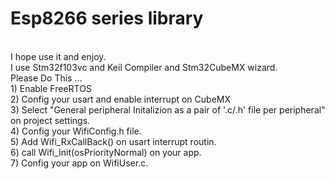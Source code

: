 # Esp8266 series library
<br />
I hope use it and enjoy.
<br />
I use Stm32f103vc and Keil Compiler and Stm32CubeMX wizard.
 <br />
Please Do This ...
<br />
1) Enable FreeRTOS  
<br />
2) Config your usart and enable interrupt on CubeMX 
<br />
3) Select "General peripheral Initalizion as a pair of '.c/.h' file per peripheral" on project settings.
<br />
4) Config your WifiConfig.h file.
<br />
5) Add Wifi_RxCallBack() on usart interrupt routin.
<br />
6) call  Wifi_Init(osPriorityNormal) on your app.
<br />
7) Config your app on WifiUser.c.
